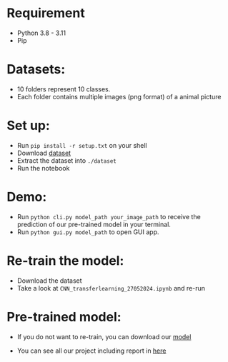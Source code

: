 # Requirement

- Python 3.8 - 3.11
- Pip

# Datasets:

- 10 folders represent 10 classes.
- Each folder contains multiple images (png format) of a animal picture


# Set up:

- Run `pip install -r setup.txt` on your shell
- Download [dataset](https://husteduvn-my.sharepoint.com/personal/cuong_hm226018_sis_hust_edu_vn/_layouts/15/onedrive.aspx?id=%2Fpersonal%2Fcuong%5Fhm226018%5Fsis%5Fhust%5Fedu%5Fvn%2FDocuments%2FC%C6%B0%E1%BB%9Dng%2Dsv%2FData1%2Erar&parent=%2Fpersonal%2Fcuong%5Fhm226018%5Fsis%5Fhust%5Fedu%5Fvn%2FDocuments%2FC%C6%B0%E1%BB%9Dng%2Dsv&ga=1) 
- Extract the dataset into `./dataset` 
- Run the notebook

# Demo:

- Run `python cli.py model_path your_image_path` to receive the prediction of our pre-trained model in your terminal.
- Run `python gui.py model_path` to open GUI app.

# Re-train the model:

- Download the dataset
- Take a look at `CNN_transferlearning_27052024.ipynb` and re-run

# Pre-trained model:
- If you do not want to re-train, you can download our [model](https://husteduvn-my.sharepoint.com/personal/cuong_hm226018_sis_hust_edu_vn/_layouts/15/onedrive.aspx?id=%2Fpersonal%2Fcuong%5Fhm226018%5Fsis%5Fhust%5Fedu%5Fvn%2FDocuments%2FC%C6%B0%E1%BB%9Dng%2Dsv%2Funiversity%5FHUST%2FIntro%5FTo%5FAI%2F90percentsmodel%2Ekeras&parent=%2Fpersonal%2Fcuong%5Fhm226018%5Fsis%5Fhust%5Fedu%5Fvn%2FDocuments%2FC%C6%B0%E1%BB%9Dng%2Dsv%2Funiversity%5FHUST%2FIntro%5FTo%5FAI&ga=1)

- You can see all our project including report in [here](https://drive.google.com/drive/folders/1useRGB7e8VDVNtEP0j9ErW9NyTFACa30?usp=sharing)
